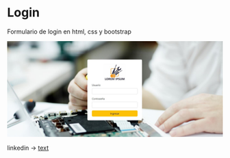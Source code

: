 # Login

Formulario de login en html, css y bootstrap

![Login html css bootstrap](img/captura1.JPG)

linkedin -> [text](www.linkedin.com/in/macoronadob)